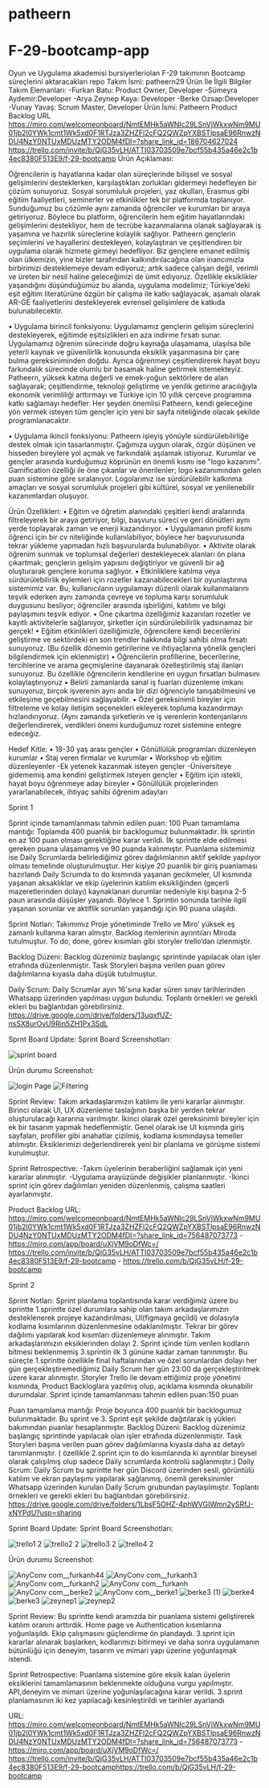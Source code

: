 # patheern
# F-29-bootcamp-app
Oyun ve Uygulama akademisi bursiyerleriolan F-29 takımının Bootcamp süreçlerini aktaracakları repo
Takım İsmi: patheern29
Ürün İle İlgili Bilgiler
Takım Elemanları:
-Furkan Batu: Product Owner, Developer
-Sümeyra Aydemir:Developer
-Arya Zeynep Kaya: Developer
-Berke Ozsap:Developer
-Vunay Yavaş: Scrum Master, Developer
Ürün İsmi:
Patheern
Product Backlog URL https://miro.com/welcomeonboard/NmtEMHk5aWNIc29LSnVjWkxwNm9MU01jb2I0YWk1cmt1Wk5xd0F1RTJza3ZHZFl2cFQ2QWZpYXBSTlpsaE96RnwzNDU4NzY0NTUxMDUzMTY2ODM4fDI=?share_link_id=186704627024 https://trello.com/invite/b/QjG35vLH/ATTI03703509e7bcf55b435a46e2c1b4ec8380F513E9/f-29-bootcamp
Ürün Açıklaması:




Öğrencilerin iş hayatlarına kadar olan süreçlerinde bilişsel ve sosyal gelişimlerini desteklerken, karşılaştıkları zorlukları gidermeyi hedefleyen bir çözüm sunuyoruz. Sosyal sorumluluk projeleri, yaz okulları, Erasmus gibi eğitim faaliyetleri, seminerler ve etkinlikler tek bir platformda toplanıyor. Sunduğumuz bu çözümle aynı zamanda öğrenciler ve kurumları bir araya getiriyoruz. Böylece bu platform, öğrencilerin hem eğitim hayatlarındaki gelişimlerini destekliyor, hem de tecrübe kazanmalarına olanak sağlayarak iş yaşamına ve hazırlık süreçlerine kolaylık sağlıyor. Patheern gençlerin seçimlerini ve hayallerini destekleyen, kolaylaştıran ve çeşitlendiren bir uygulama olarak hizmete girmeyi hedefliyor. Biz gençlere emanet edilmiş olan ülkemizin, yine bizler tarafından kalkındırılacağına olan inancımızla birbirimizi desteklemeye devam ediyoruz; artık sadece çalışan değil, verimli ve üreten bir nesil haline geleceğimizi de ümit ediyoruz. Özellikle eksiklikler yaşandığını düşündüğümüz bu alanda, uygulama modelimiz; Türkiye’deki eşit eğitim literatürüne özgün bir çalışma ile katkı sağlayacak, aşamalı olarak AR-GE faaliyetlerini destekleyerek evrensel gelişimlere de katkıda bulunabilecektir.



•	Uygulama birincil fonksiyonu: Uygulamamız gençlerin gelişim süreçlerini destekleyerek, eğitimde eşitsizlikleri en aza indirme fırsatı sunar. Uygulamamız öğrenim sürecinde doğru kaynağa ulaşamama, ulaşılsa bile yeterli kaynak ve güvenilirlik konusunda eksiklik yaşanmasına bir çare bulma gereksiniminden doğdu. Ayrıca öğrenmeyi çeşitlendirerek hayat boyu farkındalık sürecinde olumlu bir basamak haline getirmek istemekteyiz. Patheern, yüksek katma değerli ve emek-yoğun sektörlere de alan sağlayarak; çeşitlendirme, teknoloji geliştirme ve yenilik getirme aracılığıyla ekonomik verimliliği arttırmayı ve Türkiye için 10 yıllık çerçeve programına katkı sağlamayı hedefler. Her şeyden önemlisi Patheern, kendi geleceğine yön vermek isteyen tüm gençler için yeni bir sayfa niteliğinde olacak şekilde programlanacaktır.



•	Uygulama ikincil fonksiyonu: Patheern işleyiş yönüyle sürdürülebilirliğe destek olmak için tasarlanmıştır. Çağımıza uygun olarak, özgür düşünen ve hisseden bireylere yol açmak ve farkındalık aşılamak istiyoruz. Kurumlar ve gençler arasında kurduğumuz köprünün en önemli kısmı ise "logo kazanımı". Gamification özelliği ile öne çıkanlar ve önerilenler; logo kazanımından gelen puan sistemine göre sıralanıyor. Logolarımız ise sürdürülebilir kalkınma amaçları ve sosyal sorumluluk projeleri gibi kültürel, sosyal ve yenilenebilir kazanımlardan oluşuyor.





Ürün Özellikleri:
•	Eğitim ve öğretim alanındaki çeşitleri kendi aralarında filtreleyerek bir araya getiriyor, bilgi, başvuru süreci ve geri dönütleri aynı yerde toplayarak zaman ve enerji kazandırıyor.
•	Uygulamanın profil kısmı öğrenci için bir cv niteliğinde kullanılabiliyor, böylece her başvurusunda tekrar yükleme yapmadan hızlı başvurularda bulunabiliyor.
•	Aktivite olarak öğrenim sunmak ve toplumsal değerleri destekleyecek alanları ön plana çıkartmak; gençlerin gelişim yapısını değiştiriyor ve güvenli bir ağ oluşturarak gençlere koruma sağlıyor.
•	Etkinliklere katılma veya sürdürülebilirlik eylemleri için rozetler kazanabilecekleri bir oyunlaştırma sistemimiz var. Bu, kullanıcıların uygulamayı düzenli olarak kullanmalarını teşvik ederken aynı zamanda çevreye ve topluma karşı sorumluluk duygusunu besliyor; öğrenciler arasında işbirliğini, katılımı ve bilgi paylaşımını teşvik ediyor.
•	Öne çıkartma özelliğimiz kazanılan rozetler ve kayıtlı aktivitelerle sağlanıyor, şirketler için sürdürülebilirlik yadsınamaz bir gerçek!
•	Eğitim etkinlikleri özelliğimizle, öğrencilere kendi becerilerini geliştirme ve sektördeki en son trendler hakkında bilgi sahibi olma fırsatı sunuyoruz. (Bu özellik dönemin getirilerine ve ihtiyaçlarına yönelik gençleri bilgilendirmek için eklenmiştir)
•	Öğrencilerin profillerine, becerilerine, tercihlerine ve arama geçmişlerine dayanarak özelleştirilmiş staj ilanları sunuyoruz. Bu özellikle öğrencilerin kendilerine en uygun fırsatları bulmasını kolaylaştırıyoruz
•	Belirli zamanlarda sanal iş fuarları düzenleme imkanı sunuyoruz, birçok işverenin aynı anda bir dizi öğrenciyle tanışabilmesini ve etkileşime geçebilmesini sağlayabilir.
•	Özel gereksinimli bireyler için filtreleme ve kolay iletişim seçenekleri ekleyerek topluma kazandırmayı hızlandırıyoruz. (Aynı zamanda şirketlerin ve iş verenlerin kontenjanlarını değerlendirerek, verdikleri önemi kurduğumuz rozet sistemine entegre edeceğiz.






Hedef Kitle:
•	18-30 yaş arası gençler
•	Gönüllülük programları düzenleyen kurumlar
•	Staj veren firmalar ve kurumlar
•	Workshop vb eğitim düzenleyenler -Ek yetenek kazanmak isteyen gençler -Üniversiteye gidememiş ama kendini geliştirmek isteyen gençler
•	Eğitim için istekli, hayat boyu öğrenmeye aday bireyler
•	Gönüllülük projelerinden yararlanabilecek, ihtiyaç sahibi öğrenim adayları


Sprint 1


Sprint içinde tamamlanması tahmin edilen puan: 100
Puan tamamlama mantığı: Toplamda 400 puanlık bir backlogumuz bulunmaktadır. İlk sprintin en az 100 puan olması gerektiğine karar verildi.
İlk sprintte elde edilmesi gereken puana ulaşamamış ve 90 puanda kalınmıştır. Puanlama sistemimiz ise Daily Scrumlarda belirlediğimiz görev dağılımlarının aktif şekilde yapılıyor olması temelinde oluşturulmuştur. Her kişiye 20 puanlık bir giriş puanlaması hazırlandı Daily Scrumda to do kısmında yaşanan gecikmeler, UI kısmında yaşanan aksaklıklar ve ekip üyelerinin katılım eksikliğinden (geçerli mazeretlerinden dolayı) kaynaklanan durumlar nedeniyle kişi başına 2-5 paun arasında düşüşler yaşandı. Böylece 1. Sprintin sonunda tarihle ilgili yaşanan sorunlar ve aktiflik sorunları yaşandığı için 90 puana ulaşıldı. 



Sprint Notları: Takımımız Proje yönetiminde Trello ve Miro’ yüksek eş zamanlı kullanma kararı almıştır. Backlog itemlerinin ayrıntıları Miroda tutulmuştur. To do, done, görev kısımları gibi storyler trello’dan izlenmiştir. 



Backlog Düzeni: Backlog düzenimiz başlangıç sprintinde yapılacak olan işler etrafında düzenlenmiştir. Task Storyleri başına verilen puan görev dağılımlarına kıyasla daha düşük tutulmuştur.



Daily Scrum: Daily Scrumlar ayın 16'sına kadar süren sınav tarihlerinden Whatsapp üzerinden yapılması uygun bulundu. Toplantı örnekleri 
ve gerekli ekleri bu bağlantıdan görebilirsiniz. https://drive.google.com/drive/folders/13uqxfUZ-nsSX8urOvU9Rin5ZH1Px3SdL

Sprnt Board Update:
Sprint Board Screenshotları:

![sprint board](https://github.com/F-29-BOOTCAMP/patheern/assets/129553815/f93eb3e8-2941-46c3-aed2-8e747798eec0)

Ürün durumu Screenshot:

![login Page](https://github.com/F-29-BOOTCAMP/patheern/assets/129553815/719dbe90-ffc6-4361-9c6b-2f8ce4e8dc22)
![Filtering](https://github.com/F-29-BOOTCAMP/patheern/assets/129553815/99b83fbd-6aed-4496-9b1b-3a54b2f0136d)

Sprint Review: Takım arkadaşlarımızın katılımı ile yeni kararlar alınmıştır. Birinci olarak UI, UX düzenleme taslağının başka bir yerden tekrar oluşturulacağı kararına varılmıştır. İkinci olarak özel gereksinimli bireyler için ek bir tasarım yapmak hedeflenmiştir. Genel olarak ise UI kısmında giriş sayfaları, profiller gibi anahatlar çizilmiş, kodlama kısmındaysa temeller atılmıştır. Eksiklerimizi değerlendirerek yeni bir planlama ve görüşme sistemi kurulmuştur.



Sprint Retrospective:
-Takım üyelerinin beraberliğini sağlamak için yeni kararlar alınmıştır.
-Uygulama arayüzünde değişikler planlanmıştır.
-İkinci sprint için görev dağılımları yeniden düzenlenmiş, çalışma saatleri ayarlanmıştır.




Product Backlog URL:
https://miro.com/welcomeonboard/NmtEMHk5aWNIc29LSnVjWkxwNm9MU01jb2I0YWk1cmt1Wk5xd0F1RTJza3ZHZFl2cFQ2QWZpYXBSTlpsaE96RnwzNDU4NzY0NTUxMDUzMTY2ODM4fDI=?share_link_id=756487073773      -      https://miro.com/app/board/uXjVM9oDfWc=/
https://trello.com/invite/b/QjG35vLH/ATTI03703509e7bcf55b435a46e2c1b4ec8380F513E9/f-29-bootcamp    -   https://trello.com/b/QjG35vLH/f-29-bootcamp











Sprint 2







Sprint Notları: Sprint planlama toplantısında karar verdiğimiz üzere bu sprintte 1.sprintte özel durumlara sahip olan takım arkadaşlarımızın desteklenerek projeye kazandırılması, UI(figmaya geçildi) ve dolasıyla kodlama kısımlarının düzenlenmesine odaklanılmıştır. Tekrar bir görev dağılımı yapılarak kod kısımları düzenlemeye alınmıştır. Takım arkadaşlarımızın eksiklerinden dolayı 2. Sprint içinde tüm verilen kodların bitmesi beklenmemiş 3.sprintin ilk 3 gününe kadar zaman tanınmıştır. Bu süreçte 1.sprintte özellikle final haftalarından ve özel sorunlardan dolayı her gün gerçekleştiremediğimiz Daily Scrum her gün 23:00 da gerçekleştirilmek üzere karar alınmıştır. Storyler Trello ile devam ettiğimiz proje yönetimi kısmında, Product Backloglara yazılmış olup, açıklama kısmında okunabilir durumdalar.
Sprint içinde tamamlanması tahmin edilen puan:150 puan








Puan tamamlama mantığı: Proje boyunca 400 puanlık bir backlogumuz bulunmaktadır. Bu sprint ve 3. Sprint eşit şekilde dağıtılarak iş yükleri bakımından puanlar hesaplanmıştır.
Backlog Düzeni: Backlog düzenimiz başlangıç sprintinde yapılacak olan işler etrafında düzenlenmiştir. Task Storyleri başına verilen puan görev dağılımlarına kıyasla daha az detaylı tanımlanmıştır. ( özellikle 2.sprint için to do kısımlarında ki ayrıntılar bireysel olarak çalışılmış olup sadece Daily scrumlarda kontrolü sağlanmıştır.)
Daily Scrum: Daily Scrum bu sprintte her gün Discord üzerinden sesli, görüntülü katılım ve ekran paylaşımı yapılarak sağlanmış, önemli gereksinimler Whatsapp üzerinden kurulan Daily Scrum grubundan paylaşılmıştır. Toplantı örnekleri ve gerekli ekleri bu bağlantıdan görebilirsiniz.  
https://drive.google.com/drive/folders/1LbsF5OHZ-4phWVGIWmn2ySRfJ-xNYPdU?usp=sharing 









Sprint Board Update:
Sprint Board Screenshotları:





![trello1 2](https://github.com/F-29-BOOTCAMP/patheern/assets/121372909/cc3f3c40-b810-47ef-93ca-cee76592b3b5)
![trello2 2](https://github.com/F-29-BOOTCAMP/patheern/assets/121372909/8d0199fa-78bd-4ca8-8ad0-cdfb58af0c73)
![trello3 2](https://github.com/F-29-BOOTCAMP/patheern/assets/121372909/014923be-4ade-4105-87b0-4dceb298f580)
![trello4 2](https://github.com/F-29-BOOTCAMP/patheern/assets/121372909/60aa8185-a04d-4b29-abb3-7df98a58172c)















Ürün durumu Screenshot:





![AnyConv com__furkanh44](https://github.com/F-29-BOOTCAMP/patheern/assets/121372909/369517bc-69fb-4d78-bd1d-77e9ec931ce8)
![AnyConv com__furkanh3](https://github.com/F-29-BOOTCAMP/patheern/assets/121372909/be8202aa-1870-4b96-98f3-312aba78158b)
![AnyConv com__furkanh2](https://github.com/F-29-BOOTCAMP/patheern/assets/121372909/a41a0e24-5dfe-4301-ae3f-60e0781db251)
![AnyConv com__furkanh](https://github.com/F-29-BOOTCAMP/patheern/assets/121372909/c1687927-0af8-402b-b0db-4fa42807a62e)
![AnyConv com__berke2](https://github.com/F-29-BOOTCAMP/patheern/assets/121372909/670edf54-4bb4-4e7f-baab-27dc30368212)
![AnyConv com__berke1](https://github.com/F-29-BOOTCAMP/patheern/assets/121372909/05aecfd1-e95c-40c6-86ed-85da0c252f51)
![berke3 (1)](https://github.com/F-29-BOOTCAMP/patheern/assets/121372909/30b8bbae-240a-4b32-8e93-0bfe881961d8)
![berke4](https://github.com/F-29-BOOTCAMP/patheern/assets/121372909/7fcfb37e-e099-4829-be57-6d918765b834)
![berke3](https://github.com/F-29-BOOTCAMP/patheern/assets/121372909/705a0447-a54a-4525-9b8d-939179a2de7a)
![zeynep1](https://github.com/F-29-BOOTCAMP/patheern/assets/121372909/1fd9de12-abeb-4a98-8f5c-39f0d19b2c46)
![zeynep2](https://github.com/F-29-BOOTCAMP/patheern/assets/121372909/df23aaeb-123f-4e09-a058-9f52045cd794)





Sprint Review: Bu sprintte kendi aramızda bir puanlama sistemi geliştirerek katılım oranını arttırdık. Home page ve Authentication kısımlarına yoğunlaşıldı. Ekip çalışmasını güçlendirme ön plandaydı. 3.sprint için kararlar alınarak başlarken, kodlarımızı bitirmeyi ve daha sonra uygulamanın bütünlüğü için deneyim, tasarım ve mimari yapı üzerine yoğunlaşmak istendi.





Sprint Retrospective: Puanlama sistemine göre eksik kalan üyelerin eksiklerini tamamlamasının beklenmekte olduğuna vurgu yapılmıştır.
API,deneyim ve mimari üzerine yoğunlaşılacağına karar verildi.
3.sprint planlamasının iki kez yapılacağı kesinleştirildi ve tarihler ayarlandı



URL: https://miro.com/welcomeonboard/NmtEMHk5aWNIc29LSnVjWkxwNm9MU01jb2I0YWk1cmt1Wk5xd0F1RTJza3ZHZFl2cFQ2QWZpYXBSTlpsaE96RnwzNDU4NzY0NTUxMDUzMTY2ODM4fDI=?share_link_id=756487073773 - https://miro.com/app/board/uXjVM9oDfWc=/ https://trello.com/invite/b/QjG35vLH/ATTI03703509e7bcf55b435a46e2c1b4ec8380F513E9/f-29-bootcamphttps://trello.com/b/QjG35vLH/f-29-bootcamp


